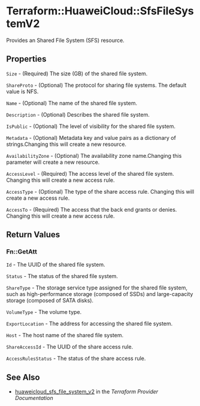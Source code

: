 # Terraform::HuaweiCloud::SfsFileSystemV2

Provides an Shared File System (SFS) resource.

## Properties

`Size` - (Required) The size (GB) of the shared file system.

`ShareProto` - (Optional) The protocol for sharing file systems. The default value is NFS.

`Name` - (Optional) The name of the shared file system.

`Description` - (Optional) Describes the shared file system.

`IsPublic` - (Optional) The level of visibility for the shared file system.

`Metadata` - (Optional) Metadata key and value pairs as a dictionary of strings.Changing this will create a new resource.

`AvailabilityZone` - (Optional) The availability zone name.Changing this parameter will create a new resource.

`AccessLevel` - (Required) The access level of the shared file system. Changing this will create a new access rule.

`AccessType` - (Optional) The type of the share access rule. Changing this will create a new access rule.

`AccessTo` - (Required) The access that the back end grants or denies. Changing this will create a new access rule.


## Return Values

### Fn::GetAtt

`Id` - The UUID of the shared file system.

`Status` - The status of the shared file system.

`ShareType` - The storage service type assigned for the shared file system, such as high-performance storage (composed of SSDs) and large-capacity storage (composed of SATA disks).

`VolumeType` - The volume type.

`ExportLocation` - The address for accessing the shared file system.

`Host` - The host name of the shared file system.

`ShareAccessId` - The UUID of the share access rule.

`AccessRulesStatus` - The status of the share access rule.

## See Also

* [huaweicloud_sfs_file_system_v2](https://www.terraform.io/docs/providers/huaweicloud/r/sfs_file_system_v2.html) in the _Terraform Provider Documentation_